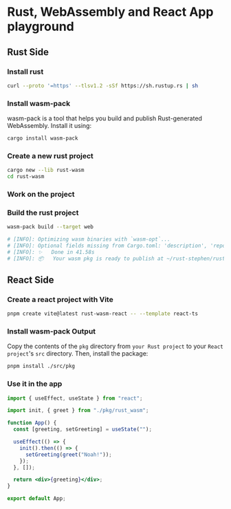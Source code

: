
# Rust, WebAssembly and React App playground

## Rust Side

### Install rust

```sh
curl --proto '=https' --tlsv1.2 -sSf https://sh.rustup.rs | sh
```

### Install wasm-pack

wasm-pack is a tool that helps you build and publish Rust-generated WebAssembly. Install it using:

```sh
cargo install wasm-pack
```

### Create a new rust project

```sh
cargo new --lib rust-wasm
cd rust-wasm
```

### Work on the project

### Build the rust project

```sh
wasm-pack build --target web

# [INFO]: Optimizing wasm binaries with `wasm-opt`...
# [INFO]: Optional fields missing from Cargo.toml: 'description', 'repository', and 'license'. These are not necessary, but recommended
# [INFO]: ✨   Done in 41.58s
# [INFO]: 📦   Your wasm pkg is ready to publish at ~/rust-stephen/rust-stephen-git/98-playground/rust-wasm/pkg.
```

## React Side

### Create a react project with Vite

```sh
pnpm create vite@latest rust-wasm-react -- --template react-ts
```

### Install wasm-pack Output

Copy the contents of the `pkg` directory from `your Rust project` to your `React project`'s `src` directory. Then, install the package:

```sh
pnpm install ./src/pkg
```

### Use it in the app

```jsx
import { useEffect, useState } from "react";

import init, { greet } from "./pkg/rust_wasm";

function App() {
  const [greeting, setGreeting] = useState("");

  useEffect(() => {
    init().then(() => {
      setGreeting(greet("Noah!"));
    });
  }, []);

  return <div>{greeting}</div>;
}

export default App;
```
